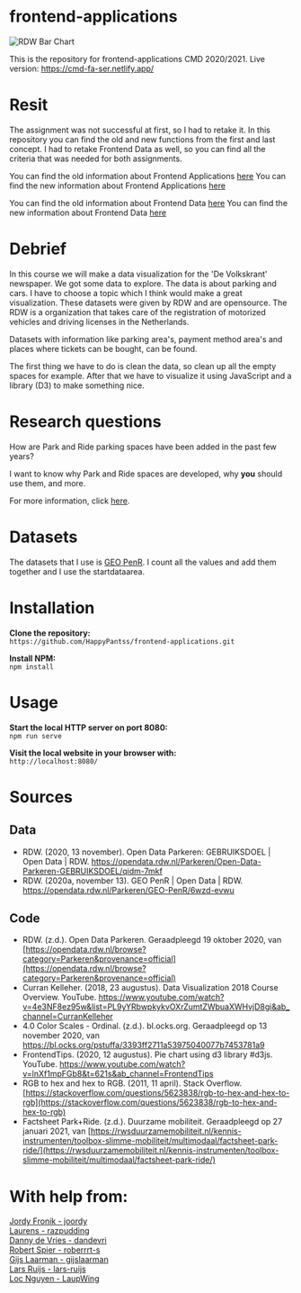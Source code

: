 # frontend-applications
![RDW Bar Chart](https://imgur.com/DrefNQI.gif)

This is the repository for frontend-applications CMD 2020/2021.
Live version: https://cmd-fa-ser.netlify.app/

# Resit
The assignment was not successful at first, so I had to retake it. In this repository you can find the old and new functions from the first and last concept. 
I had to retake Frontend Data as well, so you can find all the criteria that was needed for both assignments.

You can find the old information about Frontend Applications [here](https://github.com/HappyPantss/frontend-applications/wiki)
You can find the new information about Frontend Applications [here](https://github.com/HappyPantss/frontend-applications/wiki)

You can find the old information about Frontend Data [here](https://github.com/HappyPantss/frontend-applications/wiki)
You can find the new information about Frontend Data [here](https://github.com/HappyPantss/frontend-applications/wiki)

# Debrief
In this course we will make a data visualization for the 'De Volkskrant' newspaper. We got some data to explore. The data is about parking and cars. I have to choose a topic which I think would make a great visualization. These datasets were given by RDW and are opensource. The RDW is a organization that takes care of the registration of motorized vehicles and driving licenses in the Netherlands.

Datasets with information like parking area's, payment method area's and places where tickets can be bought, can be found. 

The first thing we have to do is clean the data, so clean up all the empty spaces for example. After that we have to visualize it using JavaScript and a library (D3) to make something nice.

# Research questions
How are Park and Ride parking spaces have been added in the past few years?

I want to know why Park and Ride spaces are developed, why **you** should use them, and more.

For more information, click [here](https://github.com/HappyPantss/frontend-applications/wiki).

# Datasets
The datasets that I use is [GEO PenR](https://opendata.rdw.nl/Parkeren/GEO-PenR/6wzd-evwu). I count all the values and add them together and I use the startdataarea.

# Installation
**Clone the repository:**<br>
`https://github.com/HappyPantss/frontend-applications.git`

**Install NPM:**<br>
`npm install`

# Usage
**Start the local HTTP server on port 8080:**<br>
`npm run serve`

**Visit the local website in your browser with:**<br>
`http://localhost:8080/`

# Sources
## Data
* RDW. (2020, 13 november). Open Data Parkeren: GEBRUIKSDOEL | Open Data | RDW. https://opendata.rdw.nl/Parkeren/Open-Data-Parkeren-GEBRUIKSDOEL/qidm-7mkf<br>
* RDW. (2020a, november 13). GEO PenR | Open Data | RDW. https://opendata.rdw.nl/Parkeren/GEO-PenR/6wzd-evwu

## Code
* RDW. (z.d.). Open Data Parkeren. Geraadpleegd 19 oktober 2020, van [https://opendata.rdw.nl/browse?category=Parkeren&provenance=official](https://opendata.rdw.nl/browse?category=Parkeren&provenance=official)<br>
* Curran Kelleher. (2018, 23 augustus). Data Visualization 2018 Course Overview. YouTube. https://www.youtube.com/watch?v=4e3NF8ez95w&list=PL9yYRbwpkykvOXrZumtZWbuaXWHvjD8gi&ab_channel=CurranKelleher<br>
* 4.0 Color Scales - Ordinal. (z.d.). bl.ocks.org. Geraadpleegd op 13 november 2020, van https://bl.ocks.org/pstuffa/3393ff2711a53975040077b7453781a9<br>
* FrontendTips. (2020, 12 augustus). Pie chart using d3 library #d3js. YouTube. https://www.youtube.com/watch?v=lnXf1mpFGb8&t=621s&ab_channel=FrontendTips<br>
* RGB to hex and hex to RGB. (2011, 11 april). Stack Overflow. [https://stackoverflow.com/questions/5623838/rgb-to-hex-and-hex-to-rgb](https://stackoverflow.com/questions/5623838/rgb-to-hex-and-hex-to-rgb)
* Factsheet Park+Ride. (z.d.). Duurzame mobiliteit. Geraadpleegd op 27 januari 2021, van [https://rwsduurzamemobiliteit.nl/kennis-instrumenten/toolbox-slimme-mobiliteit/multimodaal/factsheet-park-ride/](https://rwsduurzamemobiliteit.nl/kennis-instrumenten/toolbox-slimme-mobiliteit/multimodaal/factsheet-park-ride/)

# With help from:
[Jordy Fronik - joordy](https://github.com/joordy)<br>
[Laurens - razpudding](https://github.com/razpudding)<br>
[Danny de Vries - dandevri](https://github.com/dandevri)<br>
[Robert Spier - roberrrt-s](https://github.com/roberrrt-s)<br>
[Gijs Laarman - gijslaarman](https://github.com/gijslaarman)<br>
[Lars Ruijs - lars-ruijs](https://github.com/lars-ruijs)<br>
[Loc Nguyen - LaupWing](https://github.com/LaupWing)
